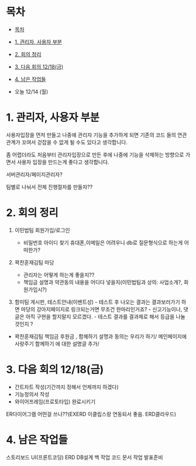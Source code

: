 # 목차

- [목차](#목차)
- [1. 관리자, 사용자 부분](#1-관리자-사용자-부분)
- [2. 회의 정리](#2-회의-정리)
- [3. 다음 회의 12/18(금)](#3-다음-회의-1218금)
- [4. 남은 작업들](#4-남은-작업들)

- 오늘 12/14 (월)

# 1. 관리자, 사용자 부분

사용자입장을 먼저 만들고 나중에 관리자 기능을 추가하게 되면 
기존의 코드 들의 연관관계가 꼬여서 걷잡을 수 없게 될 수도 있다고 생각합니다.

좀 어렵더라도 처음부터 관리자입장으로 만든 후에 나중에 기능을 삭제하는 방향으로 가면서
사용자 입장을 만드는게 좋다고 생각합니다.

서버관리자/페이지관리자?

팀별로 나눠서 전체 진행절차를 만들자??

# 2. 회의 정리

1. 이민법팀
    회원가입/로그인
      - 비밀번호 아이디 찾기 휴대폰,이메일은 어려우니 db로 질문형식으로 하는게 어떠한가?
       
2. 꽉찬훈재김팀
   마당
      - 관리자는 어떻게 하는게 좋을지??
      - 책임금 설명과 약관동의 내용을 어디다 넣을지(이민법팀과 상의: 사업소개?, 회원가입시?)   

3. 함미팀
    게시판, 테스트안내(이벤트성)
       - 테스트 후 나오는 결과는 결과보러가기 하면 마당의 강아지페이지로 링크되는거면 무조건 한마리인거죠?
       - 신고기능이나, 댓글은 아직 구현을 할지말지 모르겠다.
       - 테스트 결과를 결과제로 해서 등급을 나눌 것인지 ?

- 꽉찬훈재김팀
책임금 후원금 , 함께하기 설명과 동의는 우리가 하기/
메인페이지에 사랑주기 함께하기 에 대한 설명글 추가/

# 3. 다음 회의 12/18(금)

- 간트차트 작성(기간까지 정해서 언제까지 하겠다)
- 기능정의서 작성
- 와이어프레임(프로토타입) 완료시키기

ER다이어그램 어떤걸 쓰나??(EXERD 이클립스랑 연동되서 좋음. ERD클라우드)

# 4. 남은 작업들
스토리보드
UI(프론트코딩)
ERD DB설계
백 작업 코드
문서 작업
발표준비


